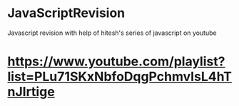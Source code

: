 # JavaScriptRevision
Javascript revision with help of hitesh's series of javascript on youtube

# https://www.youtube.com/playlist?list=PLu71SKxNbfoDqgPchmvIsL4hTnJIrtige
